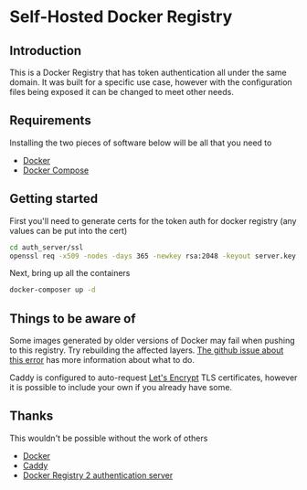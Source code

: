 # Self-Hosted Docker Registry

## Introduction

This is a Docker Registry that has token authentication all under the same domain. It was built for a specific use case, however with the configuration files being exposed it can be changed to meet other needs.

## Requirements

Installing the two pieces of software below will be all that you need to

* [Docker](https://www.docker.com/community-edition#/download)
* [Docker Compose](https://docs.docker.com/compose/install/)

## Getting started

First you'll need to generate certs for the token auth for docker registry (any values can be put into the cert)
```bash
cd auth_server/ssl
openssl req -x509 -nodes -days 365 -newkey rsa:2048 -keyout server.key -out server.pem
```

Next, bring up all the containers
```bash
docker-composer up -d
```

## Things to be aware of

Some images generated by older versions of Docker may fail when pushing to this registry. Try rebuilding the affected layers. [The github issue about this error](https://github.com/docker/distribution/issues/1709) has more information about what to do.

Caddy is configured to auto-request [Let's Encrypt](https://letsencrypt.org/) TLS certificates, however it is possible to include your own if you already have some.

## Thanks

This wouldn't be possible without the work of others

* [Docker](https://www.docker.com/)
* [Caddy](https://caddyserver.com)
* [Docker Registry 2 authentication server](https://github.com/cesanta/docker_auth)
